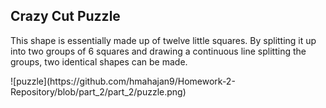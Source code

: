 <h2>Crazy Cut Puzzle</h2>
<p>This shape is essentially made up of twelve little squares. By splitting it up into two groups of 6 squares and drawing a continuous line splitting the groups, two identical shapes can be made.</p>
![puzzle](https://github.com/hmahajan9/Homework-2-Repository/blob/part_2/part_2/puzzle.png)
